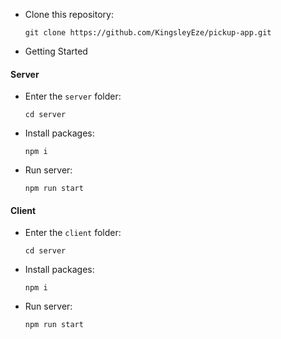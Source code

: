 - Clone this repository:

  `git clone https://github.com/KingsleyEze/pickup-app.git`

- Getting Started

#### Server

- Enter the `server` folder:

  `cd server`

- Install packages:

  `npm i`

- Run server:

  `npm run start`

#### Client

- Enter the `client` folder:

  `cd server`

- Install packages:

  `npm i`

- Run server:

  `npm run start`
